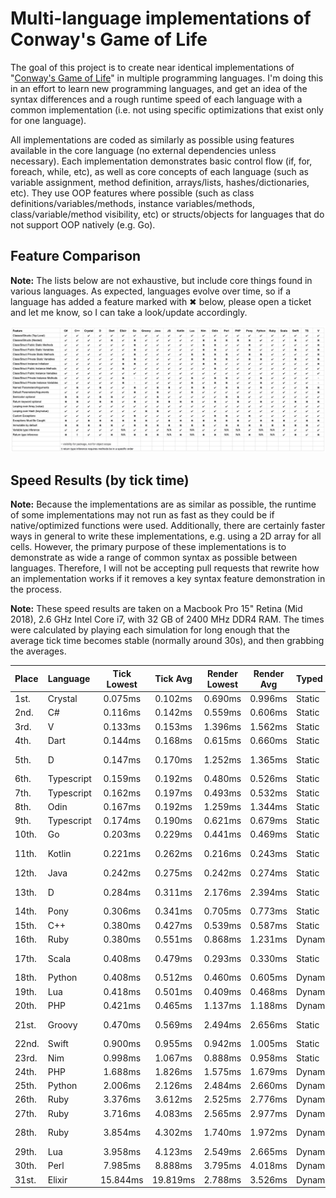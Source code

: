 # Multi-language implementations of Conway's Game of Life

The goal of this project is to create near identical implementations of "[Conway's Game of Life](http://en.wikipedia.org/wiki/Conway's_Game_of_Life)" in multiple programming languages. I'm doing this in an effort to learn new programming languages, and get an idea of the syntax differences and a rough runtime speed of each language with a common implementation (i.e. not using specific optimizations that exist only for one language).

All implementations are coded as similarly as possible using features available in the core language (no external dependencies unless necessary). Each implementation demonstrates basic control flow (if, for, foreach, while, etc), as well as core concepts of each language (such as variable assignment, method definition, arrays/lists, hashes/dictionaries, etc). They use OOP features where possible (such as class definitions/variables/methods, instance variables/methods, class/variable/method visibility, etc) or structs/objects for languages that do not support OOP natively (e.g. Go).

## Feature Comparison

**Note:** The lists below are not exhaustive, but include core things found in various languages. As expected, languages evolve over time, so if a language has added a feature marked with ✖ below, please open a ticket and let me know, so I can take a look/update accordingly.

![Feature Comparison Spreadsheet](/features.png)

## Speed Results (by tick time)

**Note:** Because the implementations are as similar as possible, the runtime of some implementations may not run as fast as they could be if native/optimized functions were used. Additionally, there are certainly faster ways in general to write these implementations, e.g. using a 2D array for all cells. However, the primary purpose of these implementations is to demonstrate as wide a range of common syntax as possible between languages. Therefore, I will not be accepting pull requests that rewrite how an implementation works if it removes a key syntax feature demonstration in the process.

**Note:** These speed results are taken on a Macbook Pro 15" Retina (Mid 2018), 2.6 GHz Intel Core i7, with 32 GB of 2400 MHz DDR4 RAM. The times were calculated by playing each simulation for long enough that the average tick time becomes stable (normally around 30s), and then grabbing the averages.

| Place | Language   | Tick Lowest | Tick Avg | Render Lowest | Render Avg | Typed   | Execution   | Interpreter/Runtime        |
| :---- | :--------- | :---------: | :------: | :-----------: | :--------: | :------ | :---------- | :------------------------- |
| 1st.  | Crystal    |   0.075ms   | 0.102ms  |    0.690ms    |  0.996ms   | Static  | Native      | Crystal 1.9.2              |
| 2nd.  | C#         |   0.116ms   | 0.142ms  |    0.559ms    |  0.606ms   | Static  | Native      | DotNet 7.0.401             |
| 3rd.  | V          |   0.133ms   | 0.153ms  |    1.396ms    |  1.562ms   | Static  | Native      | Vlang 0.4.2                |
| 4th.  | Dart       |   0.144ms   | 0.168ms  |    0.615ms    |  0.660ms   | Static  | Native      | Dart 3.1.3                 |
| 5th.  | D          |   0.147ms   | 0.170ms  |    1.252ms    |  1.365ms   | Static  | Native      | DLang 2.104.2 (LDC 1.34.0) |
| 6th.  | Typescript |   0.159ms   | 0.192ms  |    0.480ms    |  0.526ms   | Static  | Interpreted | Node 20.5.1                |
| 7th.  | Typescript |   0.162ms   | 0.197ms  |    0.493ms    |  0.532ms   | Static  | Interpreted | Deno 1.37.1                |
| 8th.  | Odin       |   0.167ms   | 0.192ms  |    1.259ms    |  1.344ms   | Static  | Native      | Odin dev-2023-10           |
| 9th.  | Typescript |   0.174ms   | 0.190ms  |    0.621ms    |  0.679ms   | Static  | Interpreted | Bun 0.5.9                  |
| 10th. | Go         |   0.203ms   | 0.229ms  |    0.441ms    |  0.469ms   | Static  | Native      | Golang 1.21.1              |
| 11th. | Kotlin     |   0.221ms   | 0.262ms  |    0.216ms    |  0.243ms   | Static  | Interpreted | Kotlin 1.9.10 (JRE 21)     |
| 12th. | Java       |   0.242ms   | 0.275ms  |    0.242ms    |  0.274ms   | Static  | Interpreted | JRE 20                     |
| 13th. | D          |   0.284ms   | 0.311ms  |    2.176ms    |  2.394ms   | Static  | Native      | DLang 2.105.1 (DMD)        |
| 14th. | Pony       |   0.306ms   | 0.341ms  |    0.705ms    |  0.773ms   | Static  | Native      | Pony 0.56.2                |
| 15th. | C++        |   0.380ms   | 0.427ms  |    0.539ms    |  0.587ms   | Static  | Native      | Clang 15.0.0               |
| 16th. | Ruby       |   0.380ms   | 0.551ms  |    0.868ms    |  1.231ms   | Dynamic | Interpreted | TruffleRuby 23.0.0         |
| 17th. | Scala      |   0.408ms   | 0.479ms  |    0.293ms    |  0.330ms   | Static  | Interpreted | Scala 3.3.1 (JRE 21)       |
| 18th. | Python     |   0.408ms   | 0.512ms  |    0.460ms    |  0.605ms   | Dynamic | Interpreted | PyPy 7.3.12                |
| 19th. | Lua        |   0.418ms   | 0.501ms  |    0.409ms    |  0.468ms   | Dynamic | Interpreted | LuaJIT 2.1.0-beta3         |
| 20th. | PHP        |   0.421ms   | 0.465ms  |    1.137ms    |  1.188ms   | Dynamic | Interpreted | PHP 8.2.11 (w/JIT)         |
| 21st. | Groovy     |   0.470ms   | 0.569ms  |    2.494ms    |  2.656ms   | Static  | Interpreted | Groovy 4.0.15 (JRE 21)     |
| 22nd. | Swift      |   0.900ms   | 0.955ms  |    0.942ms    |  1.005ms   | Static  | Native      | Swift 5.9                  |
| 23rd. | Nim        |   0.998ms   | 1.067ms  |    0.888ms    |  0.958ms   | Static  | Native      | Nim 2.0.0                  |
| 24th. | PHP        |   1.688ms   | 1.826ms  |    1.575ms    |  1.679ms   | Dynamic | Interpreted | PHP 8.2.11                 |
| 25th. | Python     |   2.006ms   | 2.126ms  |    2.484ms    |  2.660ms   | Dynamic | Interpreted | Python 3.11.5              |
| 26th. | Ruby       |   3.376ms   | 3.612ms  |    2.525ms    |  2.776ms   | Dynamic | Interpreted | CRuby 3.2.2 (w/JIT)        |
| 27th. | Ruby       |   3.716ms   | 4.083ms  |    2.565ms    |  2.977ms   | Dynamic | Interpreted | CRuby 3.2.2                |
| 28th. | Ruby       |   3.854ms   | 4.302ms  |    1.740ms    |  1.972ms   | Dynamic | Interpreted | JRuby 9.4.1.0 (JRE 20)     |
| 29th. | Lua        |   3.958ms   | 4.123ms  |    2.549ms    |  2.665ms   | Dynamic | Interpreted | Lua 5.4.6                  |
| 30th. | Perl       |   7.985ms   | 8.888ms  |    3.795ms    |  4.018ms   | Dynamic | Interpreted | Perl 5.38.0                |
| 31st. | Elixir     |  15.844ms   | 19.819ms |    2.788ms    |  3.526ms   | Dynamic | Interpreted | Elixir 1.15.6              |
